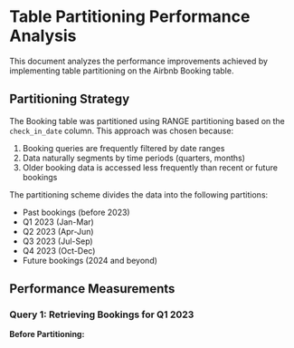 # Table Partitioning Performance Analysis

This document analyzes the performance improvements achieved by implementing table partitioning on the Airbnb Booking table.

## Partitioning Strategy

The Booking table was partitioned using RANGE partitioning based on the `check_in_date` column. This approach was chosen because:

1. Booking queries are frequently filtered by date ranges
2. Data naturally segments by time periods (quarters, months)
3. Older booking data is accessed less frequently than recent or future bookings

The partitioning scheme divides the data into the following partitions:
- Past bookings (before 2023)
- Q1 2023 (Jan-Mar)
- Q2 2023 (Apr-Jun)
- Q3 2023 (Jul-Sep)
- Q4 2023 (Oct-Dec)
- Future bookings (2024 and beyond)

## Performance Measurements

### Query 1: Retrieving Bookings for Q1 2023

**Before Partitioning:**